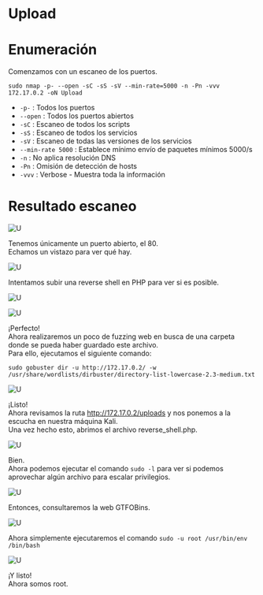 # Upload

# Enumeración

Comenzamos con un escaneo de los puertos.  

`sudo nmap -p- --open -sC -sS -sV --min-rate=5000 -n -Pn -vvv 172.17.0.2 -oN Upload`  

- `-p-` : Todos los puertos
- `--open` : Todos los puertos abiertos
- `-sC` : Escaneo de todos los scripts
- `-sS` : Escaneo de todos los servicios
- `-sV` : Escaneo de todas las versiones de los servicios
- `--min-rate 5000` : Establece mínimo envío de paquetes mínimos 5000/s
- `-n` : No aplica resolución DNS
- `-Pn` : Omisión de detección de hosts
- `-vvv` : Verbose - Muestra toda la información

# Resultado escaneo  

![U](https://github.com/giustiand/DockerLabs-Writeups/blob/main/F%C3%A1cil/images/upload/U_1.jpg)   

Tenemos únicamente un puerto abierto, el 80.  
Echamos un vistazo para ver qué hay.    

![U](https://github.com/giustiand/DockerLabs-Writeups/blob/main/F%C3%A1cil/images/upload/U_2.jpg)     

Intentamos subir una reverse shell en PHP para ver si es posible.  

![U](https://github.com/giustiand/DockerLabs-Writeups/blob/main/F%C3%A1cil/images/upload/U_3.jpg)    

![U](https://github.com/giustiand/DockerLabs-Writeups/blob/main/F%C3%A1cil/images/upload/U_4.jpg)    

¡Perfecto!   
Ahora realizaremos un poco de fuzzing web en busca de una carpeta donde se pueda haber guardado este archivo.  
Para ello, ejecutamos el siguiente comando:  

`sudo gobuster dir -u http://172.17.0.2/ -w /usr/share/wordlists/dirbuster/directory-list-lowercase-2.3-medium.txt`  

![U](https://github.com/giustiand/DockerLabs-Writeups/blob/main/F%C3%A1cil/images/upload/U_5.jpg)   

¡Listo!  
Ahora revisamos la ruta http://172.17.0.2/uploads y nos ponemos a la escucha en nuestra máquina Kali.  
Una vez hecho esto, abrimos el archivo reverse_shell.php.  

![U](https://github.com/giustiand/DockerLabs-Writeups/blob/main/F%C3%A1cil/images/upload/U_6.jpg)     

Bien.  
Ahora podemos ejecutar el comando `sudo -l` para ver si podemos aprovechar algún archivo para escalar privilegios.  

![U](https://github.com/giustiand/DockerLabs-Writeups/blob/main/F%C3%A1cil/images/upload/U_7.jpg)   

Entonces, consultaremos la web GTFOBins.  

![U](https://github.com/giustiand/DockerLabs-Writeups/blob/main/F%C3%A1cil/images/upload/U_8.jpg)     

Ahora simplemente ejecutaremos el comando `sudo -u root /usr/bin/env /bin/bash`  

![U](https://github.com/giustiand/DockerLabs-Writeups/blob/main/F%C3%A1cil/images/upload/U_9.jpg)     

¡Y listo!   
Ahora somos root.  




